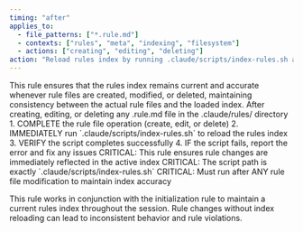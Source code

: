 ```yaml
---
timing: "after"
applies_to:
  - file_patterns: ["*.rule.md"]
  - contexts: ["rules", "meta", "indexing", "filesystem"]
  - actions: ["creating", "editing", "deleting"]
action: "Reload rules index by running .claude/scripts/index-rules.sh after any rule file changes"
---
```


<purpose>
This rule ensures that the rules index remains current and accurate whenever rule files are created, modified, or deleted, maintaining consistency between the actual rule files and the loaded index.
</purpose>

<condition>
After creating, editing, or deleting any .rule.md file in the .claude/rules/ directory
</condition>

<instructions>
1. COMPLETE the rule file operation (create, edit, or delete)
2. IMMEDIATELY run `.claude/scripts/index-rules.sh` to reload the rules index
3. VERIFY the script completes successfully
4. IF the script fails, report the error and fix any issues
</instructions>

<detail>
CRITICAL: This rule ensures rule changes are immediately reflected in the active index
CRITICAL: The script path is exactly `.claude/scripts/index-rules.sh`
CRITICAL: Must run after ANY rule file modification to maintain index accuracy

This rule works in conjunction with the initialization rule to maintain a current rules index throughout the session.
Rule changes without index reloading can lead to inconsistent behavior and rule violations.
</detail>